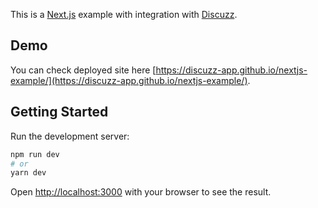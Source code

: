 This is a [Next.js](https://nextjs.org/) example with integration with [Discuzz](https://github.com/discuzz-app/discuzz).

## Demo
You can check deployed site here [https://discuzz-app.github.io/nextjs-example/](https://discuzz-app.github.io/nextjs-example/).


## Getting Started

Run the development server:

```bash
npm run dev
# or
yarn dev
```

Open [http://localhost:3000](http://localhost:3000) with your browser to see the result.
